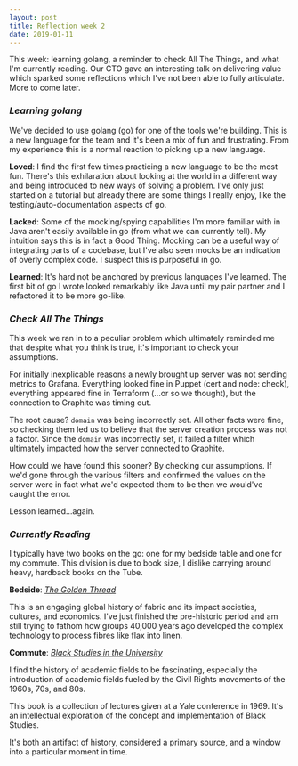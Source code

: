 ```yaml
---
layout: post
title: Reflection week 2
date: 2019-01-11
---
```


This week: learning golang, a reminder to check All The Things, and what I'm currently reading. Our CTO gave an interesting talk on delivering value which sparked some reflections which I've not been able to fully articulate. More to come later.

### _Learning golang_

We've decided to use golang (go) for one of the tools we're building. This is a new language for the team and it's been a mix of fun and frustrating. From my experience this is a normal reaction to picking up a new language. 

**Loved**: I find the first few times practicing a new language to be the most fun. There's this exhilaration about looking at the world in a different way and being introduced to new ways of solving a problem. I've only just started on a tutorial but already there are some things I really enjoy, like the testing/auto-documentation aspects of go.

**Lacked**: Some of the mocking/spying capabilities I'm more familiar with in Java aren't easily available in go (from what we can currently tell). My intuition says this is in fact a Good Thing. Mocking can be a useful way of integrating parts of a codebase, but I've also seen mocks be an indication of overly complex code. I suspect this is purposeful in go.

**Learned**: It's hard not be anchored by previous languages I've learned. The first bit of go I wrote looked remarkably like Java until my pair partner and I refactored it to be more go-like. 

### _Check All The Things_

This week we ran in to a peculiar problem which ultimately reminded me that despite what you think is true, it's important to check your assumptions.

For initially inexplicable reasons a newly brought up server was not sending metrics to Grafana. Everything looked fine in Puppet (cert and node: check), everything appeared fine in Terraform (...or so we thought), but the connection to Graphite was timing out.

The root cause? `domain` was being incorrectly set. All other facts were fine, so checking them led us to believe that the server creation process was not a factor. Since the `domain` was incorrectly set, it failed a filter which ultimately impacted how the server connected to Graphite.

How could we have found this sooner? By checking our assumptions. If we'd gone through the various filters and confirmed the values on the server were in fact what we'd expected them to be then we would've caught the error. 

Lesson learned...again.

### _Currently Reading_
    
I typically have two books on the go: one for my bedside table and one for my commute. This division is due to book size, I dislike carrying around heavy, hardback books on the Tube.

**Bedside**: [_The Golden Thread_](https://www.hodder.co.uk/books/detail.page?isbn=9781473659049)

This is an engaging global history of fabric and its impact societies, cultures, and economics. I've just finished the pre-historic period and am still trying to fathom how groups 40,000 years ago developed the complex technology to process fibres like flax into linen.

**Commute**: [_Black Studies in the University_](https://www.amazon.com/Black-Studies-University-Armstead-Robinson/dp/0300011679)

I find the history of academic fields to be fascinating, especially the introduction of academic fields fueled by the Civil Rights movements of the 1960s, 70s, and 80s.

This book is a collection of lectures given at a Yale conference in 1969. It's an intellectual exploration of the concept and implementation of Black Studies. 

It's both an artifact of history, considered a primary source, and a window into a particular moment in time.